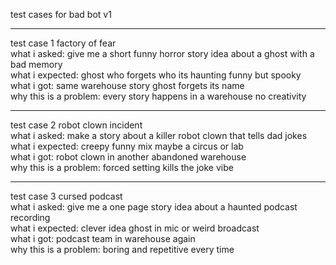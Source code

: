 test cases for bad bot v1

---

test case 1 factory of fear  
what i asked: 
give me a short funny horror story idea about a ghost with a bad memory  
what i expected:
ghost who forgets who its haunting funny but spooky  
what i got:
same warehouse story ghost forgets its name  
why this is a problem:
every story happens in a warehouse no creativity

---

test case 2 robot clown incident  
what i asked:
make a story about a killer robot clown that tells dad jokes  
what i expected:
creepy funny mix maybe a circus or lab  
what i got:
robot clown in another abandoned warehouse  
why this is a problem:
forced setting kills the joke vibe

---

test case 3 cursed podcast  
what i asked:
give me a one page story idea about a haunted podcast recording  
what i expected:
clever idea ghost in mic or weird broadcast  
what i got:
podcast team in warehouse again  
why this is a problem:
boring and repetitive every time

